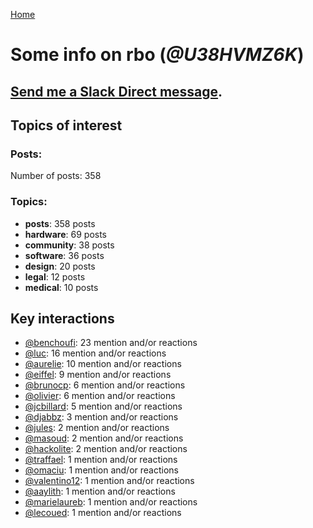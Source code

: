 [Home](https://kelu124.github.io/echommunity/)

# Some info on __rbo__ (_@U38HVMZ6K_)


## [Send me a Slack Direct message](https://echopen.slack.com/messages/@rbo/).

## Topics of interest

### Posts: 

Number of posts: 358

### Topics:

* __posts__: 358 posts
* __hardware__: 69 posts
* __community__: 38 posts
* __software__: 36 posts
* __design__: 20 posts
* __legal__: 12 posts
* __medical__: 10 posts

## Key interactions 

* [@benchoufi](./U0B47KC3S.md): 23 mention and/or reactions
* [@luc](./U0AAL4W13.md): 16 mention and/or reactions
* [@aurelie](./U37GZRZU6.md): 10 mention and/or reactions
* [@eiffel](./U3GHS132Q.md): 9 mention and/or reactions
* [@brunocp](./U33817K25.md): 6 mention and/or reactions
* [@olivier](./U04DFTZ7D.md): 6 mention and/or reactions
* [@jcbillard](./U3GQS8JTZ.md): 5 mention and/or reactions
* [@djabbz](./U2PFHNN3C.md): 3 mention and/or reactions
* [@jules](./U3ML4L01Z.md): 2 mention and/or reactions
* [@masoud](./U3PLYAJPJ.md): 2 mention and/or reactions
* [@hackolite](./U20C8CKTL.md): 2 mention and/or reactions
* [@traffael](./U3RKUJHHS.md): 1 mention and/or reactions
* [@omaciu](./U3J40RUDT.md): 1 mention and/or reactions
* [@valentino12](./U3GV4N878.md): 1 mention and/or reactions
* [@aaylith](./U3ARRLDQ8.md): 1 mention and/or reactions
* [@marielaureb](./U3T7KBEMV.md): 1 mention and/or reactions
* [@lecoued](./U3QGT3Q74.md): 1 mention and/or reactions

